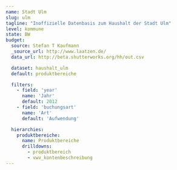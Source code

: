```yaml
---
name: Stadt Ulm
slug: ulm
tagline: "Inoffizielle Datenbasis zum Haushalt der Stadt Ulm"
level: kommune
state: BW
budget:
  source: Stefan T Kaufmann
  _source_url: http://www.laatzen.de/
  data_url: http://beta.shutterworks.org/hh/out.csv

  dataset: haushalt_ulm
  default: produktbereiche

  filters:
    - field: 'year'
      name: 'Jahr'
      default: 2012
    - field: 'buchungsart'
      name: 'Art'
      default: 'Aufwendung'

  hierarchies:
    produktbereiche:
      name: Produktbereiche
      drilldowns:
        - produktbereich
        - vwv_kontenbeschreibung
---
```

